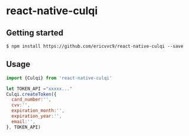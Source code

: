 # react-native-culqi

## Getting started

`$ npm install https://github.com/ericvvc9/react-native-culqi --save`

## Usage
```javascript
import {Culqi} from 'react-native-culqi'

let TOKEN_API ="xxxxx..."
Culqi.createToken({
  card_number:'',
  cvv:'',
  expiration_month:'',
  expiration_year:'',
  email:'',
}, TOKEN_API)

```
